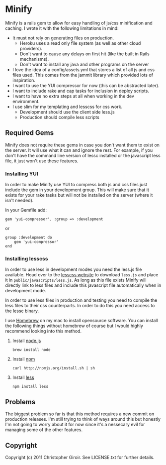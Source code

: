 # Minify

Minify is a rails gem to allow for easy handling of js/css minification and
caching. I wrote it with the following limitations in mind:

* It must not rely on generating files on production.
  * Heroku uses a read only file system (as well as other cloud providers).
  * Don't want to cause any delays on first hit (like the built in Rails mechanisms).
  * Don't want to install any java and other programs on the server
* I love the idea of a config/assets.yml that stores a list of all js and css files
  used. This comes from the jammit library which provided lots of inspiration.
* I want to use the YUI compressor for now (this can be abstracted later).
* I want to include rake and cap tasks for inclusion in deploy scripts.
* I want to have no extra steps at all when working in the dev environment.
* I use slim for my templating and lesscss for css work.
  * Development should use the client side less.js
  * Production should compile less scripts

## Required Gems

Minify does not require these gems in case you don't want them to exist on the
server. It will use what it can and ignore the rest. For example, if you don't
have the command line version of lessc installed or the javascript less file,
it just won't use these features.

### Installing YUI

In order to make Minify use YUI to compress both js and css files just include
the gem in your development group. This will make sure that it exists for your
rake tasks but will not be installed on the server (where it isn't needed).

In your Gemfile add:

    gem 'yui-compressor', :group => :development

or

    group :development do
        gem 'yui-compressor'
    end

### Installing lesscss

In order to use less in development modes you need the less.js file available.
Head over to the [lesscss website](http://lesscss.org/) to download `less.js`
and place it in `public/javascripts/less.js`. As long as this file exists
Minify will directly link to less files and include this javascript file
automatically when in development mode.

In order to use less files in production and testing you need to compile the
less files to their css counterparts. In order to do this you need access to
the lessc binary.

I use [Homebrew](http://mxcl.github.com/homebrew/) on my mac
to install opensource software. You can install the following things without
homebrew of course but I would highly recommend looking into this method.

1. Install [node.js](http://nodejs.org/)

    `brew install node`

2. Install [npm](http://npmjs.org/)

    `curl http://npmjs.org/install.sh | sh`

3. Install [less](http://lesscss.org/)

    `npm install less`

## Problems

The biggest problem so far is that this method requires a new commit on
production releases. I'm still trying to think of ways around this but honestly
I'm not going to worry about it for now since it's a nessecary evil for
managing some of the other features.

## Copyright
 
Copyright (c) 2011 Christopher Giroir. See LICENSE.txt for further details.
